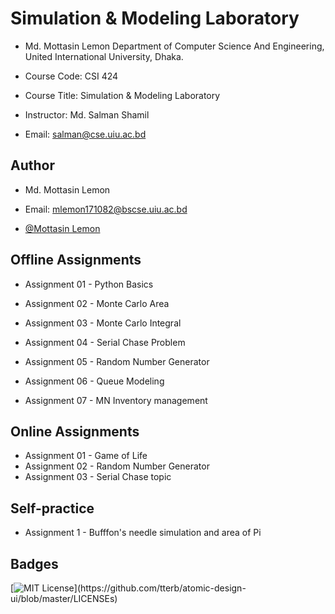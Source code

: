 
# Simulation & Modeling Laboratory
- Md. Mottasin Lemon
Department of Computer Science And Engineering, 
United International University, Dhaka.



- Course Code: CSI 424
- Course Title: Simulation & Modeling Laboratory
- Instructor: Md. Salman Shamil
- Email: salman@cse.uiu.ac.bd





## Author
- Md. Mottasin Lemon
- Email: mlemon171082@bscse.uiu.ac.bd

- [@Mottasin Lemon](https://github.com/lmottasin)

  
## Offline Assignments

- Assignment 01 - Python Basics

- Assignment 02 - Monte Carlo Area  
- Assignment 03 - Monte Carlo Integral 
- Assignment 04 - Serial Chase Problem 
- Assignment 05 - Random Number Generator 
- Assignment 06 - Queue Modeling
- Assignment 07 - MN Inventory management


## Online Assignments
- Assignment 01 - Game of Life
- Assignment 02 - Random Number Generator
- Assignment 03 - Serial Chase topic 

## Self-practice
- Assignment 1 - Bufffon's needle simulation and area of Pi

  
## Badges


[![MIT License](https://img.shields.io/apm/l/atomic-design-ui.svg?)](https://github.com/tterb/atomic-design-ui/blob/master/LICENSEs)
